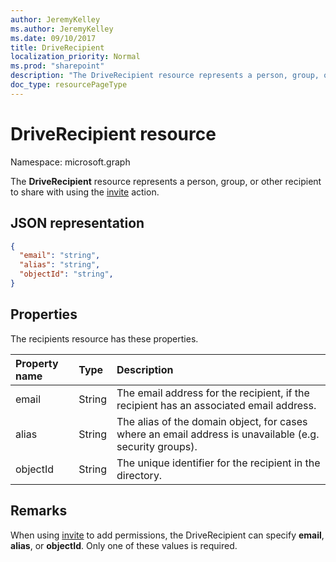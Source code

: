 ```yaml
---
author: JeremyKelley
ms.author: JeremyKelley
ms.date: 09/10/2017
title: DriveRecipient
localization_priority: Normal
ms.prod: "sharepoint"
description: "The DriveRecipient resource represents a person, group, or other recipient to share with using the invite action."
doc_type: resourcePageType
---
```


# DriveRecipient resource

Namespace: microsoft.graph

The **DriveRecipient** resource represents a person, group, or other recipient to share with using the [invite](../api/driveitem-invite.md) action.

## JSON representation

<!-- { 
  "blockType": "resource", 
  "@odata.type": "microsoft.graph.driveRecipient", 
  "optionalProperties": ["alias", "objectId", "email"] } -->
```json
{
  "email": "string",
  "alias": "string",
  "objectId": "string",
}
```

## Properties
The recipients resource has these properties.

| Property name | Type   | Description                                                                                             |
|:--------------|:-------|:--------------------------------------------------------------------------------------------------------|
| email         | String | The email address for the recipient, if the recipient has an associated email address.                  |
| alias         | String | The alias of the domain object, for cases where an email address is unavailable (e.g. security groups). |
| objectId      | String | The unique identifier for the recipient in the directory.                                               |

## Remarks

When using [invite](../api/driveitem-invite.md) to add permissions, the DriveRecipient can specify **email**, **alias**, or **objectId**.
Only one of these values is required.

<!-- {
  "type": "#page.annotation",
  "description": "Recipients resource defines a single recipient for the sharing invitation and permissions collection.",
  "keywords": "sharing,share,permissions,action.invite,invite,email",
  "section": "documentation",
  "tocPath": "Resources/Recipients"
} -->
